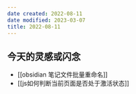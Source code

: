 ```yaml
---
date created: 2022-08-11
date modified: 2023-03-07
title: 2022-08-11
---
```


## 今天的灵感或闪念

- [[obsidian 笔记文件批量重命名]]
- [[js如何判断当前页面是否处于激活状态]]
